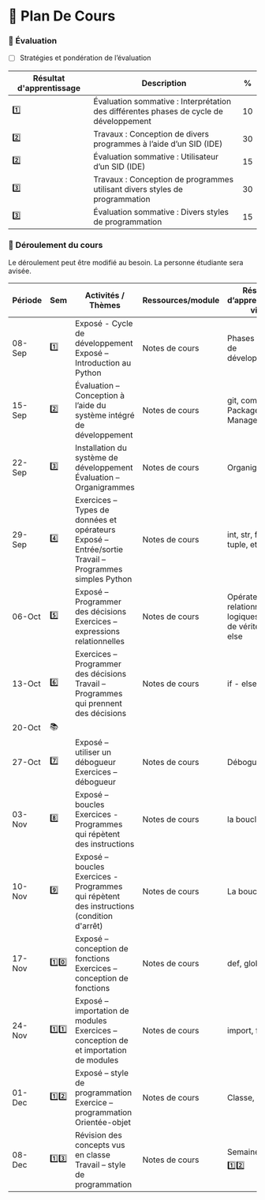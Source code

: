 # :school: Plan De Cours


### :abacus: Évaluation

- [ ]  Stratégies et pondération de l’évaluation

|  Résultat d'apprentissage | Description | % |
|-|-|-|
| :one: | Évaluation sommative : Interprétation des différentes phases de cycle de développement | 10 |
| :two: | Travaux : Conception de divers programmes à l’aide d’un SID (IDE)                      | 30 |
| :two: | Évaluation sommative : Utilisateur d’un SID (IDE)                                      | 15 |
| :three: | Travaux : Conception de programmes utilisant divers styles de programmation          | 30 |
| :three: | Évaluation sommative : Divers styles de programmation                                | 15 |


### :scroll: Déroulement du cours

Le déroulement peut être modifié au besoin. La personne étudiante sera avisée.

| Période | Sem | Activités / Thèmes | Ressources/module |  Résultat d’apprentissage visé |
|-|-|-|-|-|
| 08-Sep | :one: | Exposé - Cycle de développement Exposé – Introduction au Python     | Notes de cours | Phases du cycle de développement |
| 15-Sep | :two: | Évaluation – Conception à l’aide du système intégré de développement                | Notes de cours | git, commandes, Package Manager |
| 22-Sep | :three: | Installation du système de développement Évaluation – Organigrammes | Notes de cours | Organigrammes                    |
| 29-Sep | :four: | Exercices – Types de données et opérateurs Exposé – Entrée/sortie Travail – Programmes simples Python | Notes de cours | int, str, float, list, tuple, etc |
| 06-Oct | :five: | Exposé – Programmer des décisions Exercices – expressions relationnelles             | Notes de cours | Opérateurs relationnels et logiques, tables de vérité if - else |
| 13-Oct | :six: | Exercices – Programmer des décisions Travail – Programmes qui prennent des décisions | Notes de cours | if - else - elif |
| 20-Oct | :books:
| 27-Oct | :seven: | Exposé – utiliser un débogueur Exercices – débogueur                                  | Notes de cours  | Débogueur |
| 03-Nov | :eight: | Exposé – boucles Exercices - Programmes qui répètent des instructions               | Notes de cours | la boucle for |
| 10-Nov | :nine: |  Exposé – boucles Exercices - Programmes qui répètent des instructions (condition d'arrêt) | Notes de cours | La boucle while |
| 17-Nov | :one::zero: | Exposé – conception de fonctions Exercices – conception de fonctions                  | Notes de cours | def, global |
| 24-Nov | :one::one: |  Exposé – importation de modules Exercices – conception de et importation de modules   | Notes de cours | import, from |
| 01-Dec | :one::two: | Exposé – style de programmation Exercice – programmation Orientée-objet                | Notes de cours | Classe, objet |
| 08-Dec | :one::three: | Révision des concepts vus en classe Travail – style de programmation                 | Notes de cours | Semaine :one: à :one::two: |

